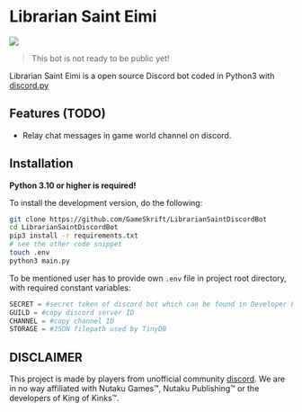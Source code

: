 # Librarian Saint Eimi

[![](https://img.shields.io/discord/565048515357835264.svg?logo=discord&colorB=7289DA&label=discord)](https://discord.gg/eSustM8e5q)
> This bot is not ready to be public yet!

Librarian Saint Eimi is a open source Discord bot coded in Python3 with [discord.py](discordpy.rtfd.org/en/latest)

## Features (TODO)
* Relay chat messages in game world channel on discord.

## Installation

**Python 3.10 or higher is required!**

To install the development version, do the following:
```bash
git clone https://github.com/GameSkrift/LibrarianSaintDiscordBot
cd LibrarianSaintDiscordBot
pip3 install -r requirements.txt
# see the other code snippet 
touch .env
python3 main.py
```
To be mentioned user has to provide own `.env` file in project root directory, with required constant variables:
```python
SECRET = #secret token of discord bot which can be found in Developer Portal.
GUILD = #copy discord server ID
CHANNEL = #copy channel ID
STORAGE = #JSON filepath used by TinyDB
```

## DISCLAIMER

This project is made by players from unofficial community [discord](https://discord.gg/king-of-kinks). We are in no way affiliated with Nutaku Games™, Nutaku Publishing™ or the developers of King of Kinks™.
